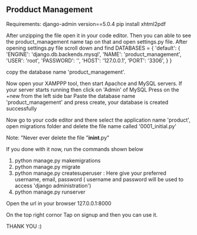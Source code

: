 Prodduct Management 
--------------------

Requirements: 
            django-admin version==5.0.4
            pip install xhtml2pdf
            
After unzipping the file open it in your code editor. Then you can able to see the product_management name tap on that and open settings.py file. After opening settings.py file scroll down and find 
DATABASES = {
    'default': {
        'ENGINE': 'django.db.backends.mysql',
        'NAME': 'product_management',
        'USER': 'root',
        'PASSWORD': '',
        'HOST': '127.0.0.1',
        'PORT': '3306',
    }
}

copy the database name 'product_management'.

Now open your XAMPPP tool, then start Apachce and MySQL servers.
If your server starts running then click on 'Admin' of MySQL 
Press on the +new from the left side bar
Paste the database name 'product_management' and press create, your database is created successfully

Now go to your code editor and there select the application name 'product', open migrations folder and delete the file name called '0001_initial.py' 

Note: "Never ever delete the file "__inint__.py"

If you done with it now, run the commands shown below

1. python manage.py makemigrations
2. python manage.py migrate
3. python manage.py createsuperuser : Here give your preferred username, email, password ( username and password will be used to access 'django administration')
4. python manage.py runserver

Open the url in your browser 127.0.0.1:8000

On the top right cornor Tap on signup and then you can use it.


THANK YOU :)
